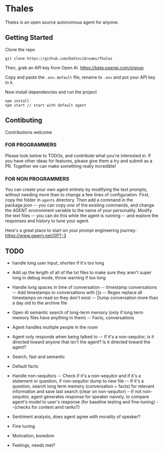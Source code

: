 # Thales
Thales is an open source autonomous agent for anyone.

## Getting Started
Clone the repo
```
git clone https://github.com/DaVinciDreams/Thales
```

Then, grab an API key from Open AI.
https://beta.openai.com/signup

Copy and paste the `.env.default` file, rename to `.env` and put your API key in it.

Now install dependencies and run the project
```
npm install
npm start // start with default agent
```

## Contibuting
Contributions welcome

### FOR PROGRAMMERS
Please look below to TODOs, and contribute what you're interested in. If you have other ideas for features, please give them a try and submit as a PR. Together we can make something really incredible!

### FOR NON PROGRAMMERS
You can create your own agent entirely by modifying the text prompts, without needing more than to change a few lines of configuration. First, copy the folder in `agents` directory. Then add a command in the package.json -- you can copy one of the existing commands, and change the AGENT environment variable to the name of your personality. Modify the text files -- you can do this while the agent is running -- and explore the responses and history to tune your agent.

Here's a great place to start on your prompt engineering journey: https://www.gwern.net/GPT-3

## TODO
- handle long user input, shorten if it's too long
- Add up the length of all of the txt files to make sure they aren't super long in debug mode, throw warning if too long

- Handle long spaces in time of conversation -- timestamp conversations
-- Add timestamps to conversations with []s
-- Regex replace all timestamps on read so they don't exist
-- Dump conversation more than a day old to the archive file

- Open AI semantic search of long-term memory (only if long term memory files have anything in them)
-- Facts, conversations

- Agent handles multiple people in the room
- Agent only responds when being talked to
-- If it's a non-sequitor, is it directed toward anyone that isn't the agent? Is it directed toward the agent?

- Search, fast and semantic

- Default facts

- Handle non-sequitors
-- Check if it's a non-sequitor and if it's a statement or question, if non-sequitor dump to new file
-- If it's a question, search long term memory (conversation + facts) for relevant information and save last search (clear on non-sequitor)
--if not non-sequitor, agent generates response for speaker naively, to compare agent's model to user's response (for baseline testing and fine-tuning) --(checks for context amd ranks?)

- Sentiment analysis, does agent agree with morality of speaker?

- Fine tuning

- Motivation, boredom

- Feelings, needs met?
